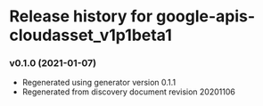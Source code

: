 # Release history for google-apis-cloudasset_v1p1beta1

### v0.1.0 (2021-01-07)

* Regenerated using generator version 0.1.1
* Regenerated from discovery document revision 20201106

